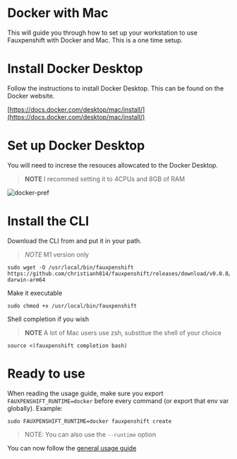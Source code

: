 # Docker with Mac

This will guide you through how to set up your workstation to use
Fauxpenshift with Docker and Mac. This is a one time setup.

# Install Docker Desktop

Follow the instructions to install Docker Desktop. This can be found on the Docker website.

[https://docs.docker.com/desktop/mac/install/](https://docs.docker.com/desktop/mac/install/)

# Set up Docker Desktop

You will need to increse the resouces allowcated to the Docker Desktop. 

> **NOTE** I recommed setting it to 4CPUs and 8GB of RAM

![docker-pref](https://d33wubrfki0l68.cloudfront.net/23353e57f81ecdd1485b2fb6db9489d2f635fd1e/1ad25/docs/user/images/docker-pref-2.png)

# Install the CLI

Download the CLI from and put it in your path.

> *NOTE* M1 version only

```shell
sudo wget -O /usr/local/bin/fauxpenshift https://github.com/christianh814/fauxpenshift/releases/download/v0.0.8/fauxpenshift-darwin-arm64
```

Make it executable 

```shell
sudo chmod +x /usr/local/bin/fauxpenshift
```

Shell completion if you wish

> **NOTE** A lot of Mac users use zsh, substitue the shell of your choice

```shell
source <(fauxpenshift completion bash)
```

# Ready to use

When reading the usage guide, make sure you export `FAUXPENSHIFT_RUNTIME=docker` before every command (or export that env var globally). Example:

```shell
sudo FAUXPENSHIFT_RUNTIME=docker fauxpenshift create
```

> NOTE: You can also use the `--runtime` option

You can now follow the [general usage guide](generalUsage.md)
